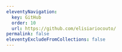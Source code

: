 ```yaml
---
eleventyNavigation:
  key: GitHub
  order: 10
  url: https://github.com/elisiariocouto/
permalink: false
eleventyExcludeFromCollections: false
---
```

